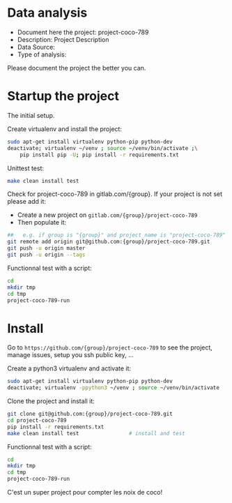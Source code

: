 # Data analysis
- Document here the project: project-coco-789
- Description: Project Description
- Data Source:
- Type of analysis:

Please document the project the better you can.

# Startup the project

The initial setup.

Create virtualenv and install the project:
```bash
sudo apt-get install virtualenv python-pip python-dev
deactivate; virtualenv ~/venv ; source ~/venv/bin/activate ;\
    pip install pip -U; pip install -r requirements.txt
```

Unittest test:
```bash
make clean install test
```

Check for project-coco-789 in gitlab.com/{group}.
If your project is not set please add it:

- Create a new project on `gitlab.com/{group}/project-coco-789`
- Then populate it:

```bash
##   e.g. if group is "{group}" and project_name is "project-coco-789"
git remote add origin git@github.com:{group}/project-coco-789.git
git push -u origin master
git push -u origin --tags
```

Functionnal test with a script:

```bash
cd
mkdir tmp
cd tmp
project-coco-789-run
```

# Install

Go to `https://github.com/{group}/project-coco-789` to see the project, manage issues,
setup you ssh public key, ...

Create a python3 virtualenv and activate it:

```bash
sudo apt-get install virtualenv python-pip python-dev
deactivate; virtualenv -ppython3 ~/venv ; source ~/venv/bin/activate
```

Clone the project and install it:

```bash
git clone git@github.com:{group}/project-coco-789.git
cd project-coco-789
pip install -r requirements.txt
make clean install test                # install and test
```
Functionnal test with a script:

```bash
cd
mkdir tmp
cd tmp
project-coco-789-run
```

C'est un super project pour compter les noix de coco!